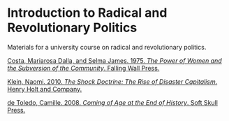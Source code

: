 Introduction to Radical and Revolutionary Politics
==========================

Materials for a university course on radical and revolutionary politics.

[Costa, Mariarosa Dalla, and Selma James. 1975. *The Power of Women and the Subversion of the Community*. Falling Wall Press.](https://github.com/jmrphy/course_on_radical_politics/blob/master/Dalla_Costa_and_James_Women_and_Subversion.pdf?raw=true)

[Klein, Naomi. 2010. *The Shock Doctrine: The Rise of Disaster Capitalism*. Henry Holt and Company.](https://github.com/jmrphy/course_on_radical_politics/blob/master/Klein_Shock_Doctrine_2012.pdf?raw=true)

[de Toledo, Camille. 2008. *Coming of Age at the End of History*. Soft Skull Press.](https://github.com/jmrphy/course_on_radical_politics/blob/master/DeToledo_End_of_History_2008?raw=true)
